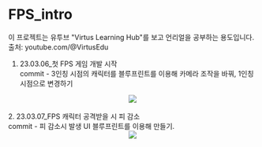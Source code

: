 # FPS_intro
이 프로젝트는 유투브 "Virtus Learning Hub"를 보고 언리얼을 공부하는 용도입니다.</br>
출처: youtube.com/@VirtusEdu </br>


1. 23.03.06_첫 FPS 게임 개발 시작 </br>
 commit - 3인칭 시점의 캐릭터를 블루프린트를 이용해 카메라 조작을 바꿔, 1인칭 시점으로 변경하기
<div align="center">
	<img src="https://im5.ezgif.com/tmp/ezgif-5-f50fb5bba8.gif"/>
</div>
</br>
2. 23.03.07_FPS 캐릭터 공격받을 시 피 감소</br>
  commit - 피 감소시 발생 UI 블루프린트를 이용해 만들기. </br>
<div align="center">
	<img src="https://im5.ezgif.com/tmp/ezgif-5-c8931179b6.gif"/>
</div>
